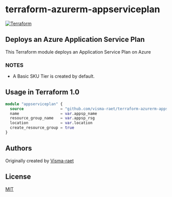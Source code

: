 # terraform-azurerm-appserviceplan

[![Terraform](https://github.com/visma-raet/terraform-azurerm-appserviceplan/actions/workflows/terraform.yml/badge.svg)](https://github.com/visma-raet/terraform-azurerm-appserviceplan/actions/workflows/terraform.yml)

## Deploys an Azure Application Service Plan

This Terraform module deploys an Application Service Plan on Azure

### NOTES

* A Basic SKU Tier is created by default.

## Usage in Terraform 1.0

```terraform
module "appserviceplan" {
  source                = "github.com/visma-raet/terraform-azurerm-appserviceplan"
  name                  = var.appsp_name
  resource_group_name   = var.appsp_rsg
  location              = var.location
  create_resource_group = true
}
```

## Authors

Originally created by [Visma-raet](http://github.com/visma-raet)

## License

[MIT](LICENSE)
